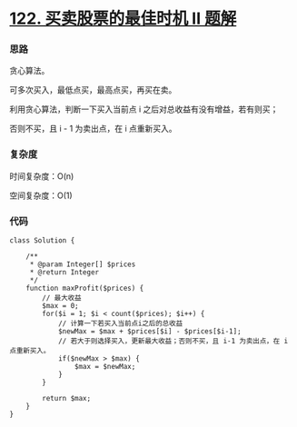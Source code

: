 # [122. 买卖股票的最佳时机 II 题解](https://leetcode.cn/problems/best-time-to-buy-and-sell-stock-ii/solution/)

### 思路

贪心算法。

可多次买入，最低点买，最高点买，再买在卖。

利用贪心算法，判断一下买入当前点 i 之后对总收益有没有增益，若有则买；

否则不买，且 i - 1 为卖出点，在 i 点重新买入。

### 复杂度

时间复杂度：O(n)

空间复杂度：O(1)

### 代码

```
class Solution {

    /**
     * @param Integer[] $prices
     * @return Integer
     */
    function maxProfit($prices) {
        // 最大收益
        $max = 0;
        for($i = 1; $i < count($prices); $i++) {
            // 计算一下若买入当前点i之后的总收益
            $newMax = $max + $prices[$i] - $prices[$i-1];
            // 若大于则选择买入，更新最大收益；否则不买，且 i-1 为卖出点，在 i 点重新买入。
            if($newMax > $max) {
                $max = $newMax;
            }
        }

        return $max;
    }
}
```